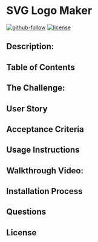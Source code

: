 # SVG Logo Maker

[![github-follow](https://img.shields.io/github/followers/trishamasbate?label=Follow&logoColor=purple&style=social)](https://github.com/trishamasbate)
[![license](https://img.shields.io/badge/License-MIT-brightgreen.svg)](https://choosealicense.com/licenses/mit/)

  
## Description:

 ## Table of Contents

## The Challenge:


## User Story

## Acceptance Criteria

## Usage Instructions


## Walkthrough Video:


## Installation Process


## Questions

## License
